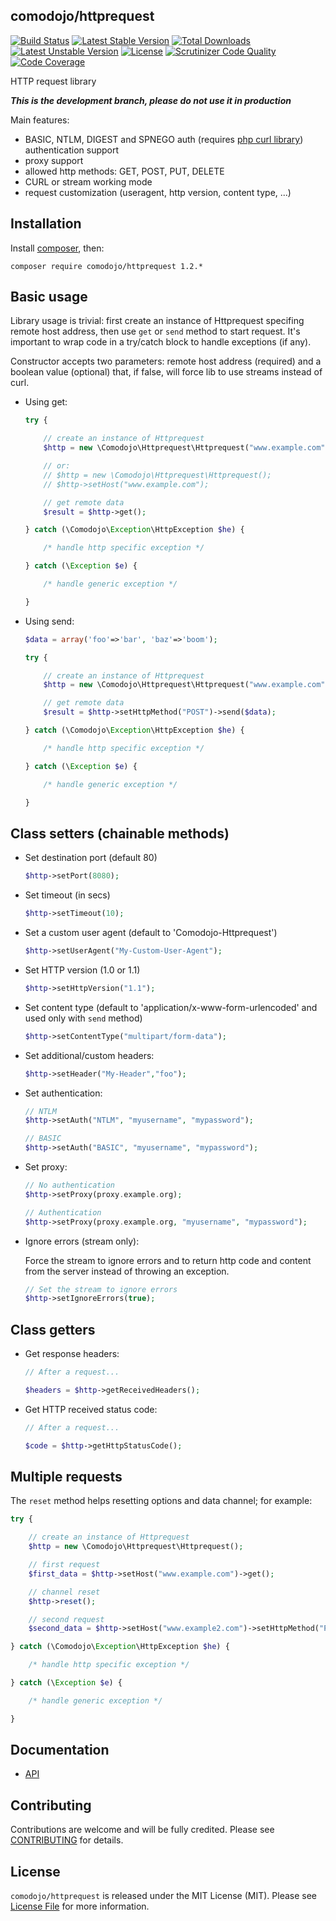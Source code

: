 ## comodojo/httprequest

[![Build Status](https://api.travis-ci.org/comodojo/httprequest.png)](http://travis-ci.org/comodojo/httprequest) [![Latest Stable Version](https://poser.pugx.org/comodojo/httprequest/v/stable)](https://packagist.org/packages/comodojo/httprequest) [![Total Downloads](https://poser.pugx.org/comodojo/httprequest/downloads)](https://packagist.org/packages/comodojo/httprequest) [![Latest Unstable Version](https://poser.pugx.org/comodojo/httprequest/v/unstable)](https://packagist.org/packages/comodojo/httprequest) [![License](https://poser.pugx.org/comodojo/httprequest/license)](https://packagist.org/packages/comodojo/httprequest) [![Scrutinizer Code Quality](https://scrutinizer-ci.com/g/comodojo/httprequest/badges/quality-score.png?b=master)](https://scrutinizer-ci.com/g/comodojo/httprequest/?branch=master) [![Code Coverage](https://scrutinizer-ci.com/g/comodojo/httprequest/badges/coverage.png?b=master)](https://scrutinizer-ci.com/g/comodojo/httprequest/?branch=master)

HTTP request library

***This is the development branch, please do not use it in production***

Main features:

- BASIC, NTLM, DIGEST and SPNEGO auth (requires [php curl library](http://php.net/manual/en/book.curl.php)) authentication support
- proxy support
- allowed http methods: GET, POST, PUT, DELETE
- CURL or stream working mode
- request customization (useragent, http version, content type, ...)

## Installation

Install [composer](https://getcomposer.org/), then:

`` composer require comodojo/httprequest 1.2.* ``

## Basic usage

Library usage is trivial: first create an instance of Httprequest specifing remote host address, then use `get` or `send` method to start request. It's important to wrap code in a try/catch block to handle exceptions (if any).

Constructor accepts two parameters: remote host address (required) and a boolean value (optional) that, if false, will force lib to use streams instead of curl.

- Using get:

    ```php
    try {

	    // create an instance of Httprequest
        $http = new \Comodojo\Httprequest\Httprequest("www.example.com");

        // or:
        // $http = new \Comodojo\Httprequest\Httprequest();
        // $http->setHost("www.example.com");

        // get remote data
        $result = $http->get();

	} catch (\Comodojo\Exception\HttpException $he) {

		/* handle http specific exception */

	} catch (\Exception $e) {

		/* handle generic exception */

	}

	```

- Using send:

    ```php
    $data = array('foo'=>'bar', 'baz'=>'boom');

    try {

	    // create an instance of Httprequest
        $http = new \Comodojo\Httprequest\Httprequest("www.example.com");

        // get remote data
        $result = $http->setHttpMethod("POST")->send($data);

	} catch (\Comodojo\Exception\HttpException $he) {

		/* handle http specific exception */

	} catch (\Exception $e) {

		/* handle generic exception */

	}

	```

## Class setters (chainable methods)

- Set destination port (default 80)

    ```php
    $http->setPort(8080);

    ```

- Set timeout (in secs)

    ```php
    $http->setTimeout(10);

    ```

- Set a custom user agent (default to 'Comodojo-Httprequest')

    ```php
    $http->setUserAgent("My-Custom-User-Agent");

    ```

- Set HTTP version (1.0 or 1.1)

    ```php
    $http->setHttpVersion("1.1");

    ```

- Set content type (default to 'application/x-www-form-urlencoded' and used only with `send` method)

    ```php
    $http->setContentType("multipart/form-data");

    ```

- Set additional/custom headers:

    ```php
    $http->setHeader("My-Header","foo");

    ```    
- Set authentication:

    ```php
    // NTLM
    $http->setAuth("NTLM", "myusername", "mypassword");

    // BASIC
    $http->setAuth("BASIC", "myusername", "mypassword");

    ```

- Set proxy:

    ```php
    // No authentication
    $http->setProxy(proxy.example.org);

    // Authentication
    $http->setProxy(proxy.example.org, "myusername", "mypassword");

    ```

- Ignore errors (stream only):

    Force the stream to ignore errors and to return http code and content from the server instead of throwing an exception.

    ```php
    // Set the stream to ignore errors
    $http->setIgnoreErrors(true);

    ```

## Class getters

- Get response headers:

    ```php
    // After a request...

    $headers = $http->getReceivedHeaders();

    ```

- Get HTTP received status code:

    ```php
    // After a request...

    $code = $http->getHttpStatusCode();

    ```

## Multiple requests

The `reset` method helps resetting options and data channel; for example:

```php
try {

    // create an instance of Httprequest
    $http = new \Comodojo\Httprequest\Httprequest();

    // first request
    $first_data = $http->setHost("www.example.com")->get();

    // channel reset
    $http->reset();

    // second request
    $second_data = $http->setHost("www.example2.com")->setHttpMethod("POST")->send(array("my"=>"data"));

} catch (\Comodojo\Exception\HttpException $he) {

	/* handle http specific exception */

} catch (\Exception $e) {

	/* handle generic exception */

}

```

## Documentation

- [API](https://api.comodojo.org/libs/Comodojo/Httprequest.html)

## Contributing

Contributions are welcome and will be fully credited. Please see [CONTRIBUTING](CONTRIBUTING.md) for details.

## License

`` comodojo/httprequest `` is released under the MIT License (MIT). Please see [License File](LICENSE) for more information.
